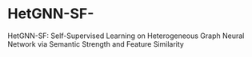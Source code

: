 # HetGNN-SF-
HetGNN-SF: Self-Supervised Learning on Heterogeneous Graph Neural Network via Semantic Strength and Feature  Similarity
